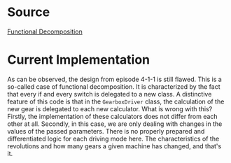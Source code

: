 # Source

[Functional Decomposition](https://wiki.c2.com/?FunctionalDecomposition)

# Current Implementation

As can be observed, the design from episode 4-1-1 is still flawed. This is a so-called case of functional decomposition. It is characterized by the fact that every if and every switch is delegated to a new class. A distinctive feature of this code is that in the `GearboxDriver` class, the calculation of the new gear is delegated to each new calculator. What is wrong with this? Firstly, the implementation of these calculators does not differ from each other at all. Secondly, in this case, we are only dealing with changes in the values of the passed parameters. There is no properly prepared and differentiated logic for each driving mode here. The characteristics of the revolutions and how many gears a given machine has changed, and that's it.